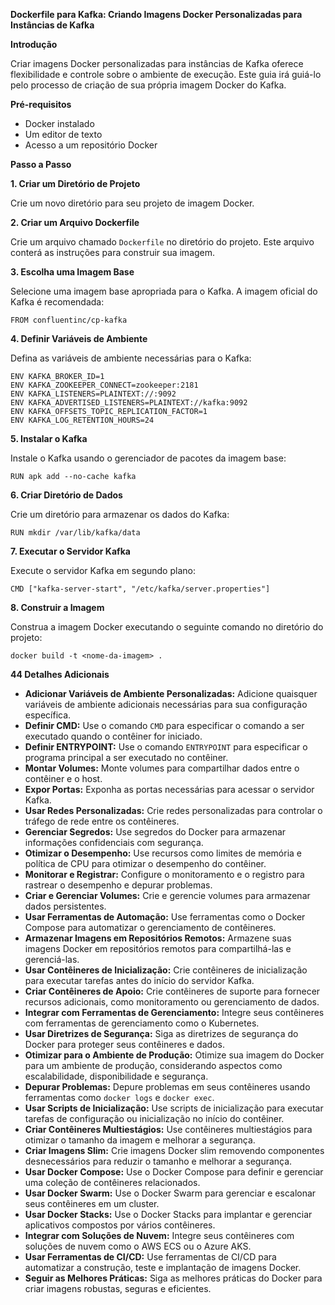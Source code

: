 **Dockerfile para Kafka: Criando Imagens Docker Personalizadas para Instâncias de Kafka**

**Introdução**

Criar imagens Docker personalizadas para instâncias de Kafka oferece flexibilidade e controle sobre o ambiente de execução. Este guia irá guiá-lo pelo processo de criação de sua própria imagem Docker do Kafka.

**Pré-requisitos**

* Docker instalado
* Um editor de texto
* Acesso a um repositório Docker

**Passo a Passo**

**1. Criar um Diretório de Projeto**

Crie um novo diretório para seu projeto de imagem Docker.

**2. Criar um Arquivo Dockerfile**

Crie um arquivo chamado `Dockerfile` no diretório do projeto. Este arquivo conterá as instruções para construir sua imagem.

**3. Escolha uma Imagem Base**

Selecione uma imagem base apropriada para o Kafka. A imagem oficial do Kafka é recomendada:

```
FROM confluentinc/cp-kafka
```

**4. Definir Variáveis de Ambiente**

Defina as variáveis de ambiente necessárias para o Kafka:

```
ENV KAFKA_BROKER_ID=1
ENV KAFKA_ZOOKEEPER_CONNECT=zookeeper:2181
ENV KAFKA_LISTENERS=PLAINTEXT://:9092
ENV KAFKA_ADVERTISED_LISTENERS=PLAINTEXT://kafka:9092
ENV KAFKA_OFFSETS_TOPIC_REPLICATION_FACTOR=1
ENV KAFKA_LOG_RETENTION_HOURS=24
```

**5. Instalar o Kafka**

Instale o Kafka usando o gerenciador de pacotes da imagem base:

```
RUN apk add --no-cache kafka
```

**6. Criar Diretório de Dados**

Crie um diretório para armazenar os dados do Kafka:

```
RUN mkdir /var/lib/kafka/data
```

**7. Executar o Servidor Kafka**

Execute o servidor Kafka em segundo plano:

```
CMD ["kafka-server-start", "/etc/kafka/server.properties"]
```

**8. Construir a Imagem**

Construa a imagem Docker executando o seguinte comando no diretório do projeto:

```
docker build -t <nome-da-imagem> .
```

**44 Detalhes Adicionais**

* **Adicionar Variáveis de Ambiente Personalizadas:** Adicione quaisquer variáveis de ambiente adicionais necessárias para sua configuração específica.
* **Definir CMD:** Use o comando `CMD` para especificar o comando a ser executado quando o contêiner for iniciado.
* **Definir ENTRYPOINT:** Use o comando `ENTRYPOINT` para especificar o programa principal a ser executado no contêiner.
* **Montar Volumes:** Monte volumes para compartilhar dados entre o contêiner e o host.
* **Expor Portas:** Exponha as portas necessárias para acessar o servidor Kafka.
* **Usar Redes Personalizadas:** Crie redes personalizadas para controlar o tráfego de rede entre os contêineres.
* **Gerenciar Segredos:** Use segredos do Docker para armazenar informações confidenciais com segurança.
* **Otimizar o Desempenho:** Use recursos como limites de memória e política de CPU para otimizar o desempenho do contêiner.
* **Monitorar e Registrar:** Configure o monitoramento e o registro para rastrear o desempenho e depurar problemas.
* **Criar e Gerenciar Volumes:** Crie e gerencie volumes para armazenar dados persistentes.
* **Usar Ferramentas de Automação:** Use ferramentas como o Docker Compose para automatizar o gerenciamento de contêineres.
* **Armazenar Imagens em Repositórios Remotos:** Armazene suas imagens Docker em repositórios remotos para compartilhá-las e gerenciá-las.
* **Usar Contêineres de Inicialização:** Crie contêineres de inicialização para executar tarefas antes do início do servidor Kafka.
* **Criar Contêineres de Apoio:** Crie contêineres de suporte para fornecer recursos adicionais, como monitoramento ou gerenciamento de dados.
* **Integrar com Ferramentas de Gerenciamento:** Integre seus contêineres com ferramentas de gerenciamento como o Kubernetes.
* **Usar Diretrizes de Segurança:** Siga as diretrizes de segurança do Docker para proteger seus contêineres e dados.
* **Otimizar para o Ambiente de Produção:** Otimize sua imagem do Docker para um ambiente de produção, considerando aspectos como escalabilidade, disponibilidade e segurança.
* **Depurar Problemas:** Depure problemas em seus contêineres usando ferramentas como `docker logs` e `docker exec`.
* **Usar Scripts de Inicialização:** Use scripts de inicialização para executar tarefas de configuração ou inicialização no início do contêiner.
* **Criar Contêineres Multiestágios:** Use contêineres multiestágios para otimizar o tamanho da imagem e melhorar a segurança.
* **Criar Imagens Slim:** Crie imagens Docker slim removendo componentes desnecessários para reduzir o tamanho e melhorar a segurança.
* **Usar Docker Compose:** Use o Docker Compose para definir e gerenciar uma coleção de contêineres relacionados.
* **Usar Docker Swarm:** Use o Docker Swarm para gerenciar e escalonar seus contêineres em um cluster.
* **Usar Docker Stacks:** Use o Docker Stacks para implantar e gerenciar aplicativos compostos por vários contêineres.
* **Integrar com Soluções de Nuvem:** Integre seus contêineres com soluções de nuvem como o AWS ECS ou o Azure AKS.
* **Usar Ferramentas de CI/CD:** Use ferramentas de CI/CD para automatizar a construção, teste e implantação de imagens Docker.
* **Seguir as Melhores Práticas:** Siga as melhores práticas do Docker para criar imagens robustas, seguras e eficientes.